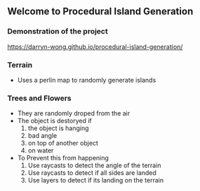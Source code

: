 ## Welcome to Procedural Island Generation

### Demonstration of the project
https://darryn-wong.github.io/procedural-island-generation/

### Terrain 
- Uses a perlin map to randomly generate islands

### Trees and Flowers
- They are randomly droped from the air
- The object is destoryed if
  1. the object is hanging
  2. bad angle
  3. on top of another object
  4. on water
- To Prevent this from happening
  1. Use raycasts to detect the angle of the terrain
  2. Use raycasts to detect if all sides are landed
  3. Use layers to detect if its landing on the terrain
